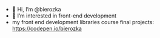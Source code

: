 - 👋 Hi, I’m @bierozka
- 👀 I’m interested in front-end development
- my front end development libraries course final projects: https://codepen.io/bierozka
